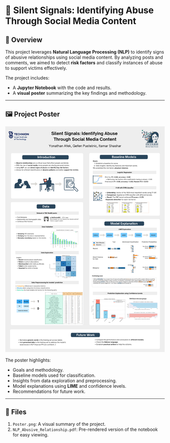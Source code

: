 # 🌟 Silent Signals: Identifying Abuse Through Social Media Content

## 📝 Overview
This project leverages **Natural Language Processing (NLP)** to identify signs of abusive relationships using social media content. By analyzing posts and comments, we aimed to detect **risk factors** and classify instances of abuse to support victims effectively.

The project includes:
- A **Jupyter Notebook** with the code and results.
- A **visual poster** summarizing the key findings and methodology.

---

## 🖼️ Project Poster
![Project Poster](Poster.png)

The poster highlights:
- Goals and methodology.
- Baseline models used for classification.
- Insights from data exploration and preprocessing.
- Model explanations using **LIME** and confidence levels.
- Recommendations for future work.

---

## 📂 Files
1. `Poster.png`: A visual summary of the project.
2. `NLP_Abusive_Relationship.pdf`: Pre-rendered version of the notebook for easy viewing.
